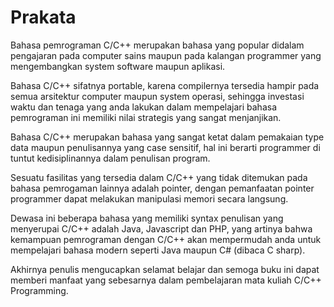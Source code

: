 # Prakata

Bahasa pemrograman C/C++ merupakan bahasa yang popular didalam
pengajaran pada computer sains maupun pada kalangan programmer yang
mengembangkan system software maupun aplikasi.

Bahasa C/C++ sifatnya portable, karena compilernya tersedia hampir
pada semua arsitektur computer maupun system operasi, sehingga investasi
waktu dan tenaga yang anda lakukan dalam mempelajari bahasa pemrograman
ini memiliki nilai strategis yang sangat menjanjikan.

Bahasa C/C++ merupakan bahasa yang sangat ketat dalam pemakaian
type data maupun penulisannya yang case sensitif, hal ini berarti programmer
di tuntut kedisiplinannya dalam penulisan program.

Sesuatu fasilitas yang tersedia dalam C/C++ yang tidak ditemukan pada
bahasa pemrogaman lainnya adalah pointer, dengan pemanfaatan pointer
programmer dapat melakukan manipulasi memori secara langsung.

Dewasa ini beberapa bahasa yang memiliki syntax penulisan yang
menyerupai C/C++ adalah Java, Javascript dan PHP, yang artinya bahwa
kemampuan pemrograman dengan C/C++ akan mempermudah anda untuk
mempelajari bahasa modern seperti Java maupun C# (dibaca C sharp).

Akhirnya penulis mengucapkan selamat belajar dan semoga buku ini
dapat memberi manfaat yang sebesarnya dalam pembelajaran mata kuliah
C/C++ Programming.
